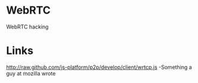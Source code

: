 WebRTC
======

WebRTC hacking


Links
======
http://raw.github.com/js-platform/p2p/develop/client/wrtcp.js
-Something a guy at mozilla wrote